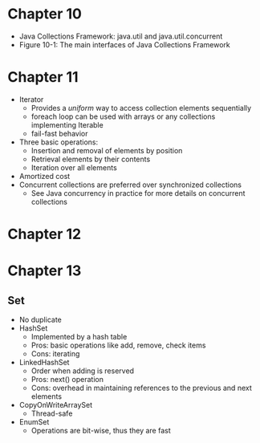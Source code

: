 # Chapter 10
- Java Collections Framework: java.util and java.util.concurrent
- Figure 10-1: The main interfaces of Java Collections Framework

# Chapter 11
- Iterator
  - Provides a _uniform_ way to access collection elements sequentially
  - foreach loop can be used with arrays or any collections implementing Iterable
  - fail-fast behavior
- Three basic operations:
  - Insertion and removal of elements by position
  - Retrieval elements by their contents
  - Iteration over all elements
- Amortized cost
- Concurrent collections are preferred over synchronized collections
  - See Java concurrency in practice for more details on concurrent collections

# Chapter 12

# Chapter 13

## Set
- No duplicate
- HashSet
  - Implemented by a hash table
  - Pros: basic operations like add, remove, check items
  - Cons: iterating
- LinkedHashSet
  - Order when adding is reserved
  - Pros: next() operation
  - Cons: overhead in maintaining references to the previous and next elements
- CopyOnWriteArraySet
  - Thread-safe
- EnumSet
  - Operations are bit-wise, thus they are fast
